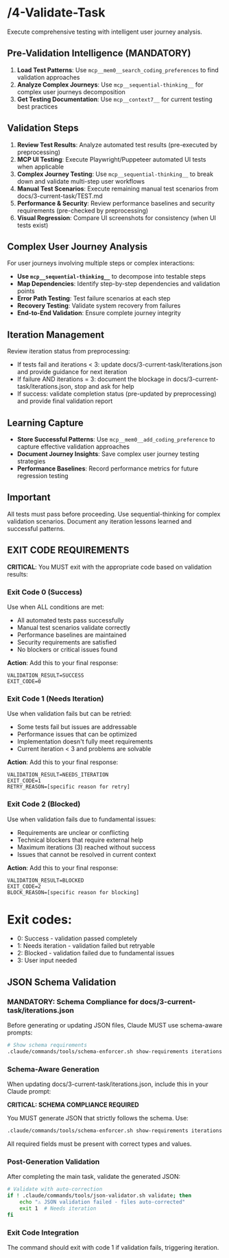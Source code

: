 # /4-Validate-Task
Execute comprehensive testing with intelligent user journey analysis.

## Pre-Validation Intelligence (MANDATORY)
1. **Load Test Patterns**: Use `mcp__mem0__search_coding_preferences` to find validation approaches
2. **Analyze Complex Journeys**: Use `mcp__sequential-thinking__` for complex user journeys decomposition
3. **Get Testing Documentation**: Use `mcp__context7__` for current testing best practices

## Validation Steps
1. **Review Test Results**: Analyze automated test results (pre-executed by preprocessing)
2. **MCP UI Testing**: Execute Playwright/Puppeteer automated UI tests when applicable
3. **Complex Journey Testing**: Use `mcp__sequential-thinking__` to break down and validate multi-step user workflows
4. **Manual Test Scenarios**: Execute remaining manual test scenarios from docs/3-current-task/TEST.md
5. **Performance & Security**: Review performance baselines and security requirements (pre-checked by preprocessing)
6. **Visual Regression**: Compare UI screenshots for consistency (when UI tests exist)

## Complex User Journey Analysis
For user journeys involving multiple steps or complex interactions:
- **Use `mcp__sequential-thinking__`** to decompose into testable steps
- **Map Dependencies**: Identify step-by-step dependencies and validation points  
- **Error Path Testing**: Test failure scenarios at each step
- **Recovery Testing**: Validate system recovery from failures
- **End-to-End Validation**: Ensure complete journey integrity

## Iteration Management
Review iteration status from preprocessing:
- If tests fail and iterations < 3: update docs/3-current-task/iterations.json and provide guidance for next iteration
- If failure AND iterations = 3: document the blockage in docs/3-current-task/iterations.json, stop and ask for help
- If success: validate completion status (pre-updated by preprocessing) and provide final validation report

## Learning Capture
- **Store Successful Patterns**: Use `mcp__mem0__add_coding_preference` to capture effective validation approaches
- **Document Journey Insights**: Save complex user journey testing strategies
- **Performance Baselines**: Record performance metrics for future regression testing

## Important
All tests must pass before proceeding. Use sequential-thinking for complex validation scenarios. Document any iteration lessons learned and successful patterns.

## EXIT CODE REQUIREMENTS
**CRITICAL**: You MUST exit with the appropriate code based on validation results:

### Exit Code 0 (Success)
Use when ALL conditions are met:
- All automated tests pass successfully
- Manual test scenarios validate correctly
- Performance baselines are maintained
- Security requirements are satisfied
- No blockers or critical issues found

**Action**: Add this to your final response:
```
VALIDATION_RESULT=SUCCESS
EXIT_CODE=0
```

### Exit Code 1 (Needs Iteration)
Use when validation fails but can be retried:
- Some tests fail but issues are addressable
- Performance issues that can be optimized
- Implementation doesn't fully meet requirements
- Current iteration < 3 and problems are solvable

**Action**: Add this to your final response:
```
VALIDATION_RESULT=NEEDS_ITERATION
EXIT_CODE=1
RETRY_REASON=[specific reason for retry]
```

### Exit Code 2 (Blocked)
Use when validation fails due to fundamental issues:
- Requirements are unclear or conflicting
- Technical blockers that require external help
- Maximum iterations (3) reached without success
- Issues that cannot be resolved in current context

**Action**: Add this to your final response:
```
VALIDATION_RESULT=BLOCKED
EXIT_CODE=2
BLOCK_REASON=[specific reason for blocking]
```

# Exit codes:
- 0: Success - validation passed completely
- 1: Needs iteration - validation failed but retryable
- 2: Blocked - validation failed due to fundamental issues
- 3: User input needed
## JSON Schema Validation
<!-- JSON_SCHEMA_VALIDATION -->

### MANDATORY: Schema Compliance for docs/3-current-task/iterations.json

Before generating or updating JSON files, Claude MUST use schema-aware prompts:

```bash
# Show schema requirements
.claude/commands/tools/schema-enforcer.sh show-requirements iterations
```

### Schema-Aware Generation
When updating docs/3-current-task/iterations.json, include this in your Claude prompt:

**CRITICAL: SCHEMA COMPLIANCE REQUIRED**

You MUST generate JSON that strictly follows the schema. Use:
```bash
.claude/commands/tools/schema-enforcer.sh show-requirements iterations
```

All required fields must be present with correct types and values.

### Post-Generation Validation
After completing the main task, validate the generated JSON:

```bash
# Validate with auto-correction
if ! .claude/commands/tools/json-validator.sh validate; then
    echo "⚠ JSON validation failed - files auto-corrected"
    exit 1  # Needs iteration
fi
```

### Exit Code Integration
The command should exit with code 1 if validation fails, triggering iteration.

<!-- /JSON_SCHEMA_VALIDATION -->
